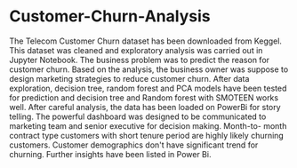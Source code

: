 # Customer-Churn-Analysis
The Telecom Customer Churn dataset has been downloaded from Keggel.
This dataset was cleaned and exploratory analysis was carried out in Jupyter Notebook.
The business problem was to predict the reason for customer churn.
Based on the analysis, the business owner was suppose to design marketing strategies to reduce customer churn.
After data exploration, decision tree, random forest and PCA models have been tested for prediction and decision tree and Random forest with SMOTEEN works well.
After careful analysis, the data has been loaded on PowerBi for story telling.
The powerful dashboard was designed to be communicated to marketing team and senior executive for decision making.
Month-to- month contract type customers with short tenure period are highly likely churning customers.
Customer demographics don't have significant trend for churning.
Further insights have been listed in Power Bi.
